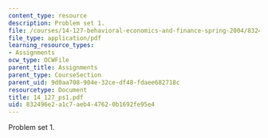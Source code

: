 ```yaml
---
content_type: resource
description: Problem set 1.
file: /courses/14-127-behavioral-economics-and-finance-spring-2004/832496e2a1c7aeb447620b1692fe95e4_14_127_ps1.pdf
file_type: application/pdf
learning_resource_types:
- Assignments
ocw_type: OCWFile
parent_title: Assignments
parent_type: CourseSection
parent_uid: 9d0aa708-904e-32ce-df48-fdaee682718c
resourcetype: Document
title: 14_127_ps1.pdf
uid: 832496e2-a1c7-aeb4-4762-0b1692fe95e4
---
```

Problem set 1.

